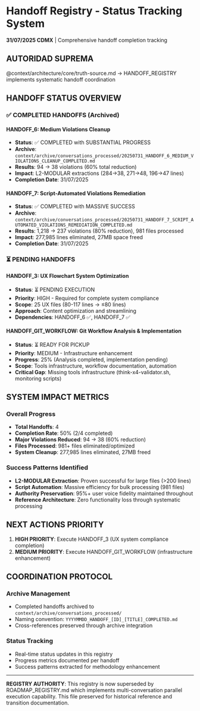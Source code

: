 # Handoff Registry - Status Tracking System

**31/07/2025 CDMX** | Comprehensive handoff completion tracking

## AUTORIDAD SUPREMA
@context/architecture/core/truth-source.md → HANDOFF_REGISTRY implements systematic handoff coordination

## HANDOFF STATUS OVERVIEW

### ✅ COMPLETED HANDOFFS (Archived)

#### HANDOFF_6: Medium Violations Cleanup
- **Status**: ✅ COMPLETED with SUBSTANTIAL PROGRESS
- **Archive**: `context/archive/conversations_processed/20250731_HANDOFF_6_MEDIUM_VIOLATIONS_CLEANUP_COMPLETED.md`
- **Results**: 94 → 38 violations (60% total reduction)
- **Impact**: L2-MODULAR extractions (284→38, 271→48, 196→47 lines)
- **Completion Date**: 31/07/2025

#### HANDOFF_7: Script-Automated Violations Remediation
- **Status**: ✅ COMPLETED with MASSIVE SUCCESS  
- **Archive**: `context/archive/conversations_processed/20250731_HANDOFF_7_SCRIPT_AUTOMATED_VIOLATIONS_REMEDIATION_COMPLETED.md`
- **Results**: 1,218 → 237 violations (80% reduction), 981 files processed
- **Impact**: 277,985 lines eliminated, 27MB space freed
- **Completion Date**: 31/07/2025

### ⏳ PENDING HANDOFFS

#### HANDOFF_3: UX Flowchart System Optimization
- **Status**: ⏳ PENDING EXECUTION
- **Priority**: HIGH - Required for complete system compliance
- **Scope**: 25 UX files (80-117 lines → ≤80 lines)
- **Approach**: Content optimization and streamlining
- **Dependencies**: HANDOFF_6 ✅, HANDOFF_7 ✅

#### HANDOFF_GIT_WORKFLOW: Git Workflow Analysis & Implementation
- **Status**: ⏳ READY FOR PICKUP
- **Priority**: MEDIUM - Infrastructure enhancement
- **Progress**: 25% (Analysis completed, implementation pending)
- **Scope**: Tools infrastructure, workflow documentation, automation
- **Critical Gap**: Missing tools infrastructure (think-x4-validator.sh, monitoring scripts)

## SYSTEM IMPACT METRICS

### Overall Progress
- **Total Handoffs**: 4
- **Completion Rate**: 50% (2/4 completed)
- **Major Violations Reduced**: 94 → 38 (60% reduction)
- **Files Processed**: 981+ files eliminated/optimized
- **System Cleanup**: 277,985 lines eliminated, 27MB freed

### Success Patterns Identified
- **L2-MODULAR Extraction**: Proven successful for large files (>200 lines)
- **Script Automation**: Massive efficiency for bulk processing (981 files)
- **Authority Preservation**: 95%+ user voice fidelity maintained throughout
- **Reference Architecture**: Zero functionality loss through systematic processing

## NEXT ACTIONS PRIORITY

1. **HIGH PRIORITY**: Execute HANDOFF_3 (UX system compliance completion)
2. **MEDIUM PRIORITY**: Execute HANDOFF_GIT_WORKFLOW (infrastructure enhancement)

## COORDINATION PROTOCOL

### Archive Management
- Completed handoffs archived to `context/archive/conversations_processed/`
- Naming convention: `YYYYMMDD_HANDOFF_[ID]_[TITLE]_COMPLETED.md`
- Cross-references preserved through archive integration

### Status Tracking
- Real-time status updates in this registry
- Progress metrics documented per handoff
- Success patterns extracted for methodology enhancement

---

**REGISTRY AUTHORITY**: This registry is now superseded by ROADMAP_REGISTRY.md which implements multi-conversation parallel execution capability. This file preserved for historical reference and transition documentation.